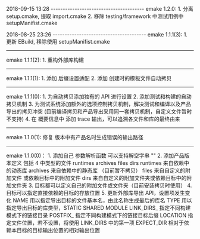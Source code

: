 2018-09-15 13:28 ---------------------------------------
emake 1.2.0:
    1. 分离 setup.cmake, 提取 import.cmake
    2. 移除 testing/framework 中测试用例中 setupManifist.cmake

2018-08-25 23:26 ---------------------------------------
emake 1.1.1(3):
    1. 更新 EBuild, 移除使用 setupManifist.cmake

--------------------------------------------------------
emake 1.1.1(2):
    1. 重构外部库构建

--------------------------------------------------------
emake 1.1.1(1):
    1. 添加 后缀设置适配
    2. 添加 创建时的模板文件自动拷贝

--------------------------------------------------------
emake 1.1.1(0):
    1. 为自动拷贝添加独有的 API 进行设置
    2. 添加测试和构建的自动拷贝机制
    3. 为测试系统添加额外的选项控制拷贝机制，解决测试和编译以及产品导出的拷贝冲突
      (目前编译拷贝和产品导出采用同一套拷贝机制，自定义文件暂时不支持)
    4. 在 概要信息中 添加 trace 输出，可以追溯各文件和库的最终由来

--------------------------------------------------------
emake 1.1.0(1):
    修复 版本中有产品名时生成错误的输出路径

--------------------------------------------------------
emake 1.1.0(0)：
    1. 添加自己 参数解析函数 可以支持解空字串 ""
    2. 添加产品版本定义
	    包括 4 中类型的文件 runtimes archives files dirs
	    runtimes 来自依赖中的动态库
	    archives 来自依赖中的静态库 （目前暂不拷贝）
	    files    来自自定义的附加文件  或依赖目标中的附加文件
	    dirs     来自自定义的附加文件夹或依赖目标中的附加文件夹
    3. 目标都可以定义自己的附加文件或文件夹（目前安装拷贝时使用）
    4. 目标可以指定直接依赖的目标的存放位置
    5. 更新外部库导出 API，设置项发生变化
	  NAME 用以指定导出目标的文件基本名，由此名称生成最后的库名
	  TYPE 用以指定导出目标的库类型，STATIC SHARED MODULE
	  LINK_DIRS_<config> 指定不同构建模式下的链接目录
	  POSTFIX_<config>   指定不同构建模式下的链接目标后缀
	  LOCATION           指定文件位置，若不设置，将使用 LINK_DIRS 中的第一项
	  EXPECT_DIR         相对于依赖本目标的目标输出位置的相对输出位置
